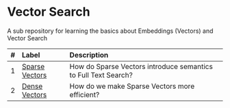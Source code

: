 # Vector Search
A sub repository for learning the basics about Embeddings (Vectors) and Vector Search


| # | Label                                                       | Description |
|:--|:------------------------------------------------------------|:-----------|
| 1 | [Sparse Vectors](foundations/)  | How do Sparse Vectors introduce semantics to Full Text Search? |
| 2 | [Dense Vectors](foundations/)     | How do we make Sparse Vectors more efficient? |
